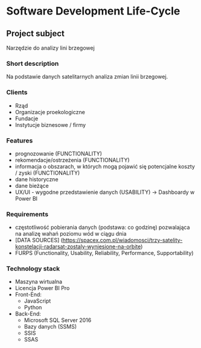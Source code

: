 # Software Development Life-Cycle

## Project subject

Narzędzie do analizy lini brzegowej 

### Short description

Na podstawie danych satelitarnych analiza zmian linii brzegowej.


### Clients

  * Rząd
  * Organizacje proekologiczne
  * Fundacje
  * Instytucje biznesowe / firmy


### Features

  * prognozowanie (FUNCTIONALITY)
  * rekomendacje/ostrzeżenia (FUNCTIONALITY)
  * informacja o obszarach, w których mogą pojawić się potencjalne koszty / zyski (FUNCTIONALITY)
  * dane historyczne
  * dane bieżące 
  * UX/UI - wygodne przedstawienie danych (USABILITY) -> Dashboardy w Power BI


### Requirements 

  * częstotliwość pobierania danych (podstawa: co godzinę) pozwalająca na analizę wahań poziomu wód   w ciągu dnia
  * [DATA SOURCES] (https://spacex.com.pl/wiadomosci/trzy-satelity-konstelacji-radarsat-zostaly-wyniesione-na-orbite)
  * FURPS (Functionality, Usability, Reliability, Performance, Supportability)

### Technology stack 

  * Maszyna wirtualna
  * Licencja Power BI Pro
  * Front-End:
    * JavaScript
    * Python
  * Back-End:
    * Microsoft SQL Server 2016
    * Bazy danych (SSMS)
    * SSIS
    * SSAS
